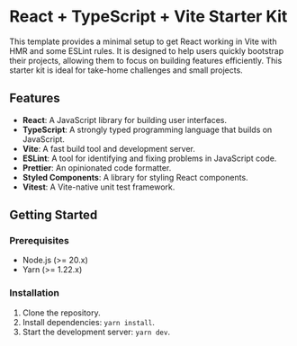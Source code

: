 # React + TypeScript + Vite Starter Kit

This template provides a minimal setup to get React working in Vite with HMR and some ESLint rules. It is designed to help users quickly bootstrap their projects, allowing them to focus on building features efficiently. This starter kit is ideal for take-home challenges and small projects.

## Features

- **React**: A JavaScript library for building user interfaces.
- **TypeScript**: A strongly typed programming language that builds on JavaScript.
- **Vite**: A fast build tool and development server.
- **ESLint**: A tool for identifying and fixing problems in JavaScript code.
- **Prettier**: An opinionated code formatter.
- **Styled Components**: A library for styling React components.
- **Vitest**: A Vite-native unit test framework.

## Getting Started

### Prerequisites

- Node.js (>= 20.x)
- Yarn (>= 1.22.x)

### Installation

1. Clone the repository.
2. Install dependencies: `yarn install`.
3. Start the development server: `yarn dev`.